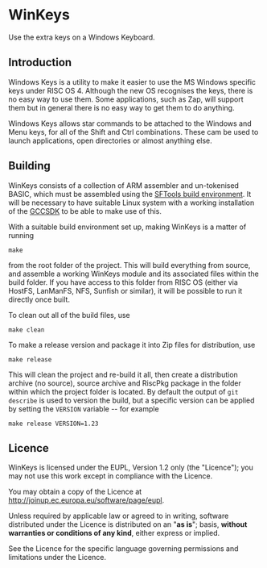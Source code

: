 WinKeys
=======

Use the extra keys on a Windows Keyboard.


Introduction
------------

Windows Keys is a utility to make it easier to use the MS Windows specific keys under RISC OS 4. Although the new OS recognises the keys, there is no easy way to use them. Some applications, such as Zap, will support them but in general there is no easy way to get them to do anything.

Windows Keys allows star commands to be attached to the Windows and Menu keys, for all of the Shift and Ctrl combinations. These cam be used to launch applications, open directories or almost anything else.



Building
--------

WinKeys consists of a collection of ARM assembler and un-tokenised BASIC, which must be assembled using the [SFTools build environment](https://github.com/steve-fryatt). It will be necessary to have suitable Linux system with a working installation of the [GCCSDK](http://www.riscos.info/index.php/GCCSDK) to be able to make use of this.

With a suitable build environment set up, making WinKeys is a matter of running

	make

from the root folder of the project. This will build everything from source, and assemble a working WinKeys module and its associated files within the build folder. If you have access to this folder from RISC OS (either via HostFS, LanManFS, NFS, Sunfish or similar), it will be possible to run it directly once built.

To clean out all of the build files, use

	make clean

To make a release version and package it into Zip files for distribution, use

	make release

This will clean the project and re-build it all, then create a distribution archive (no source), source archive and RiscPkg package in the folder within which the project folder is located. By default the output of `git describe` is used to version the build, but a specific version can be applied by setting the `VERSION` variable -- for example

	make release VERSION=1.23


Licence
-------

WinKeys is licensed under the EUPL, Version 1.2 only (the "Licence"); you may not use this work except in compliance with the Licence.

You may obtain a copy of the Licence at <http://joinup.ec.europa.eu/software/page/eupl>.

Unless required by applicable law or agreed to in writing, software distributed under the Licence is distributed on an "**as is**"; basis, **without warranties or conditions of any kind**, either express or implied.

See the Licence for the specific language governing permissions and limitations under the Licence.